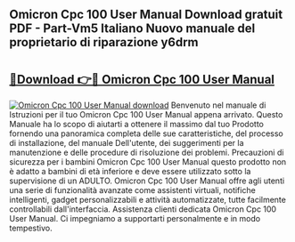 ## Omicron Cpc 100 User Manual Download gratuit PDF - Part-Vm5 Italiano Nuovo manuale del proprietario di riparazione y6drm

# <h2><a href="http://dfcb6vb.blite.top/?on=Omicron+Cpc+100+User+Manual">🔗Download 👉🔴 Omicron Cpc 100 User Manual</a></h2>

[![Omicron Cpc 100 User Manual download](https://i.imgur.com/lujVjoI.png)](http://dfcb6vb.blite.top/?on=Omicron+Cpc+100+User+Manual)
Benvenuto nel manuale di Istruzioni per il tuo Omicron Cpc 100 User Manual appena arrivato. Questo Manuale ha lo scopo di aiutarti a ottenere il massimo dal tuo Prodotto fornendo una panoramica completa delle sue caratteristiche, del processo di installazione, del manuale Dell'utente, dei suggerimenti per la manutenzione e delle procedure di risoluzione dei problemi. Precauzioni di sicurezza per i bambini Omicron Cpc 100 User Manual questo prodotto non è adatto a bambini di età inferiore e deve essere utilizzato sotto la supervisione di un ADULTO. Omicron Cpc 100 User Manual offre agli utenti una serie di funzionalità avanzate come assistenti virtuali, notifiche intelligenti, gadget personalizzabili e attività automatizzate, tutte facilmente controllabili dall'interfaccia. Assistenza clienti dedicata Omicron Cpc 100 User Manual. Ci impegniamo a supportarti personalmente e in modo tempestivo.
